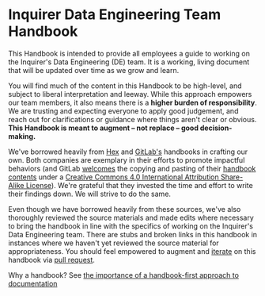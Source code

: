 # Inquirer Data Engineering Team Handbook

This Handbook is intended to provide all employees a guide to working on the Inquirer's Data Engineering (DE) team. It is a working, living document that will be updated over time as we grow and learn.

You will find much of the content in this Handbook to be high-level, and subject to liberal interpretation and leeway. While this approach empowers our team members, it also means there is a **higher burden of responsibility**. We are trusting and expecting everyone to apply good judgement, and reach out for clarifications or guidance where things aren't clear or obvious. **This Handbook is meant to augment – not replace – good decision-making.**

We've borrowed heavily from [Hex](https://www.notion.so/Hex-Handbook-9fff0d42860e4f70815c599e0d1664d6) and [GitLab's](https://about.gitlab.com/handbook/business-technology/data-team/) handbooks in crafting our own. Both companies are exemplary in their efforts to promote impactful behaviors (and GitLab [welcomes](https://about.gitlab.com/handbook/values/#why-our-values-are-public) the copying and pasting of their [handbook contents](https://gitlab.com/gitlab-com/www-gitlab-com/-/blob/master/sites/handbook/source/handbook/handbook-usage/index.html.md#L298) under a [Creative Commons 4.0 International Attribution Share-Alike License](https://creativecommons.org/licenses/by-sa/4.0/)). We're grateful that they invested the time and effort to write their findings down. We will strive to do the same.

Even though we have borrowed heavily from these sources, we've also thoroughly reviewed the source materials and made edits where necessary to bring the handbook in line with the specifics of working on the Inquirer's Data Engineering team. There are stubs and broken links in this handbook in instances where we haven't yet reviewed the source material for appropriateness. You should feel empowered to augment and [iterate](handbook/values.md#iteration) on this handbook via [pull request](handbook/communication.md#everything-starts-with-a-pull-request).

Why a handbook? See [the importance of a handbook-first approach to documentation](https://about.gitlab.com/company/culture/all-remote/handbook-first-documentation/)


